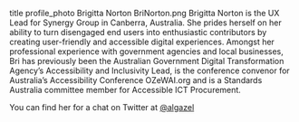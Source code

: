 title	profile_photo
Brigitta Norton
BriNorton.png
Brigitta Norton is the UX Lead for Synergy Group in Canberra, Australia. She prides herself on her ability to turn disengaged end users into enthusiastic contributors by creating user-friendly and accessible digital experiences.  Amongst her professional experience with government agencies and local businesses, Bri has previously been the Australian Government Digital Transformation Agency’s Accessibility and Inclusivity Lead, is the conference convenor for Australia’s Accessibility Conference OZeWAI.org and is a Standards Australia committee member for Accessible ICT Procurement.


You can find her for a chat on Twitter at <a href="https://twitter.com/algazel">@algazel</a>
